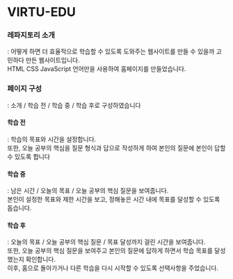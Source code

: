 # VIRTU-EDU



### 레파지토리 소개  
: 어떻게 하면 더 효율적으로 학습할 수 있도록 도와주는 웹사이트를 만들 수 있을까 고민하다 만든 웹사이트입니다.  
HTML CSS JavaScript 언어만을 사용하여 홈페이지를 만들었습니다.  



### 페이지 구성  
: 소개 / 학습 전 / 학습 중 / 학습 후로 구성하였습니다  


#### 학습 전  
: 학습의 목표와 시간을 설정합니다.  
또한, 오늘 공부의 핵심을 질문 형식과 답으로 작성하게 하여 본인의 질문에 본인이 답할 수 있도록 합니다  

#### 학습 중  
: 남은 시간 / 오늘의 목표 / 오늘 공부의 핵심 질문을 보여줍니다.  
본인이 설정한 목표와 제한 시간을 보고, 정해놓은 시간 내에 목표를 달성할 수 있도록 돕습니다.  

#### 학습 후  
: 오늘의 목표 / 오늘 공부의 핵심 질문 / 목표 달성까지 걸린 시간을 보여줍니다.  
또한, 오늘 공부의 핵심 질문을 보여주고 본인의 질문에 답하게 하면서 학습 목표를 달성했는지 확인합니다.  
이후, 홈으로 돌아가거나 다른 학습을 다시 시작할 수 있도록 선택사항을 주었습니다.
